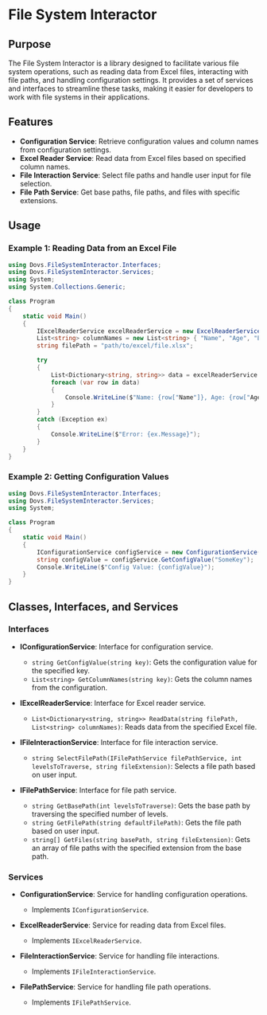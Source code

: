 # File System Interactor

## Purpose
The File System Interactor is a library designed to facilitate various file system operations, such as reading data from Excel files, interacting with file paths, and handling configuration settings. It provides a set of services and interfaces to streamline these tasks, making it easier for developers to work with file systems in their applications.

## Features
- **Configuration Service**: Retrieve configuration values and column names from configuration settings.
- **Excel Reader Service**: Read data from Excel files based on specified column names.
- **File Interaction Service**: Select file paths and handle user input for file selection.
- **File Path Service**: Get base paths, file paths, and files with specific extensions.

## Usage
### Example 1: Reading Data from an Excel File
```csharp
using Dovs.FileSystemInteractor.Interfaces;
using Dovs.FileSystemInteractor.Services;
using System;
using System.Collections.Generic;

class Program
{
    static void Main()
    {
        IExcelReaderService excelReaderService = new ExcelReaderService();
        List<string> columnNames = new List<string> { "Name", "Age", "Email" };
        string filePath = "path/to/excel/file.xlsx";

        try
        {
            List<Dictionary<string, string>> data = excelReaderService.ReadData(filePath, columnNames);
            foreach (var row in data)
            {
                Console.WriteLine($"Name: {row["Name"]}, Age: {row["Age"]}, Email: {row["Email"]}");
            }
        }
        catch (Exception ex)
        {
            Console.WriteLine($"Error: {ex.Message}");
        }
    }
}
```

### Example 2: Getting Configuration Values
```csharp
using Dovs.FileSystemInteractor.Interfaces;
using Dovs.FileSystemInteractor.Services;
using System;

class Program
{
    static void Main()
    {
        IConfigurationService configService = new ConfigurationService();
        string configValue = configService.GetConfigValue("SomeKey");
        Console.WriteLine($"Config Value: {configValue}");
    }
}
```

## Classes, Interfaces, and Services
### Interfaces
- **IConfigurationService**: Interface for configuration service.
  - `string GetConfigValue(string key)`: Gets the configuration value for the specified key.
  - `List<string> GetColumnNames(string key)`: Gets the column names from the configuration.

- **IExcelReaderService**: Interface for Excel reader service.
  - `List<Dictionary<string, string>> ReadData(string filePath, List<string> columnNames)`: Reads data from the specified Excel file.

- **IFileInteractionService**: Interface for file interaction service.
  - `string SelectFilePath(IFilePathService filePathService, int levelsToTraverse, string fileExtension)`: Selects a file path based on user input.

- **IFilePathService**: Interface for file path service.
  - `string GetBasePath(int levelsToTraverse)`: Gets the base path by traversing the specified number of levels.
  - `string GetFilePath(string defaultFilePath)`: Gets the file path based on user input.
  - `string[] GetFiles(string basePath, string fileExtension)`: Gets an array of file paths with the specified extension from the base path.

### Services
- **ConfigurationService**: Service for handling configuration operations.
  - Implements `IConfigurationService`.

- **ExcelReaderService**: Service for reading data from Excel files.
  - Implements `IExcelReaderService`.

- **FileInteractionService**: Service for handling file interactions.
  - Implements `IFileInteractionService`.

- **FilePathService**: Service for handling file path operations.
  - Implements `IFilePathService`.
